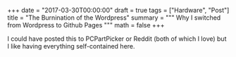 +++
date = "2017-03-30T00:00:00"
draft = true
tags = ["Hardware", "Post"]
title = "The Burnination of the Wordpress"
summary = """
Why I switched from Wordpress to Github Pages
"""
math = false
+++

I could have posted this to PCPartPicker or Reddit (both of which I love) but I
like having everything self-contained here.
